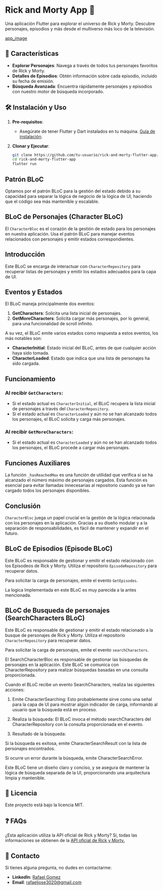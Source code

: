 
# Rick and Morty App 🌌

Una aplicación Flutter para explorar el universo de Rick y Morty. Descubre personajes, episodios y más desde el multiverso más loco de la televisión.

[app_image](https://res.cloudinary.com/crpo20/image/upload/v1691272351/lfg8oz1zjh32grcj86nd.png)

## 🚀 Características

- **Explorar Personajes**: Navega a través de todos tus personajes favoritos de Rick y Morty.
- **Detalles de Episodios**: Obtén información sobre cada episodio, incluido su fecha de emisión.
- **Búsqueda Avanzada**: Encuentra rápidamente personajes y episodios con nuestro motor de búsqueda incorporado.

## 🛠️ Instalación y Uso

1. **Pre-requisitos**: 
   - Asegúrate de tener Flutter y Dart instalados en tu máquina. [Guía de instalación](https://flutter.dev/docs/get-started/install).
  
2. **Clonar y Ejecutar**:
   ```bash
   git clone https://github.com/tu-usuario/rick-and-morty-flutter-app.git
   cd rick-and-morty-flutter-app
   flutter run
## Patrón BLoC

Optamos por el patrón BLoC para la gestión del estado debido a su capacidad para separar la lógica de negocio de la lógica de UI, haciendo que el código sea más mantenible y escalable.

## BLoC de Personajes (Character BLoC)

El `CharacterBloc` es el corazón de la gestión de estado para los personajes en nuestra aplicación. Usa el patrón BLoC para manejar eventos relacionados con personajes y emitir estados correspondientes.

## Introducción

Este BLoC se encarga de interactuar con `CharacterRepository` para recuperar listas de personajes y emitir los estados adecuados para la capa de UI.

## Eventos y Estados

El BLoC maneja principalmente dos eventos:

1. **GetCharacters**: Solicita una lista inicial de personajes.
2. **GetMoreCharacters**: Solicita cargar más personajes, por lo general, para una funcionalidad de scroll infinito.

A su vez, el BLoC emite varios estados como respuesta a estos eventos, los más notables son:

- **CharacterInitial**: Estado inicial del BLoC, antes de que cualquier acción haya sido tomada.
- **CharacterLoaded**: Estado que indica que una lista de personajes ha sido cargada.

## Funcionamiento

### Al recibir `GetCharacters`:

- Si el estado actual es `CharacterInitial`, el BLoC recupera la lista inicial de personajes a través del `CharacterRepository`.
- Si el estado actual es `CharacterLoaded` y aún no se han alcanzado todos los personajes, el BLoC solicita y carga más personajes.

### Al recibir `GetMoreCharacters`:

- Si el estado actual es `CharacterLoaded` y aún no se han alcanzado todos los personajes, el BLoC procede a cargar más personajes.

## Funciones Auxiliares

La función `_hasReachedMax` es una función de utilidad que verifica si se ha alcanzado el número máximo de personajes cargados. Esta función es esencial para evitar llamadas innecesarias al repositorio cuando ya se han cargado todos los personajes disponibles.

## Conclusión

`CharacterBloc` juega un papel crucial en la gestión de la lógica relacionada con los personajes en la aplicación. Gracias a su diseño modular y a la separación de responsabilidades, es fácil de mantener y expandir en el futuro.

## BLoC de Episodios (Episode BLoC)

Este BLoC es responsable de gestionar y emitir el estado relacionado con los Episodeos de Rick y Morty. 
Utiliza el repositorio `EpisodeRepository` para recuperar datos.

Para solicitar la carga de personajes, emite el evento `GetEpisodes`.

La logica Implementada en este BLoC es muy parecida a la antes mencionada.

## BLoC de Busqueda de personajes (SearchCharacters BLoC)

Este BLoC es responsable de gestionar y emitir el estado relacionado a la busque de personajes de Rick y Morty. 
Utiliza el repositorio `CharacterRepository` para recuperar datos.

Para solicitar la carga de personajes, emite el evento `searchCharacters`.

El SearchCharacterBloc es responsable de gestionar las búsquedas de personajes en la aplicación. Este BLoC se comunica con CharacterRepository para realizar búsquedas basadas en una consulta proporcionada.

Cuando el BLoC recibe un evento SearchCharacters, realiza las siguientes acciones:

1. Emite CharacterSearching: Esto probablemente sirve como una señal para la capa de UI para mostrar algún indicador de carga, informando al usuario que la búsqueda está en proceso.

2. Realiza la búsqueda: El BLoC invoca el método searchCharacters del CharacterRepository con la consulta proporcionada en el evento.

3. Resultado de la búsqueda:

  Si la búsqueda es exitosa, emite CharacterSearchResult con la lista de personajes encontrados.

  Si ocurre un error durante la búsqueda, emite CharacterSearchError.

Este BLoC tiene un diseño claro y conciso, y se asegura de mantener la lógica de búsqueda separada de la UI, proporcionando una arquitectura limpia y mantenible.


## 📄 Licencia
Este proyecto está bajo la licencia MIT.

## ❓ FAQs
¿Esta aplicación utiliza la API oficial de Rick y Morty?
Sí, todas las informaciones se obtienen de la [API oficial de Rick y Morty.](https://rickandmortyapi.com/)

## 💌 Contacto
Si tienes alguna pregunta, no dudes en contactarme:

- **LinkedIn**: [Rafael Gomez](https://www.linkedin.com/in/rafael-g%C3%B3mez-m%C3%A1rquez-b52914133/)
- **Email**: [rafaeljose3020@gmail.com](mailto:rafaeljose3020@gmail.com)

